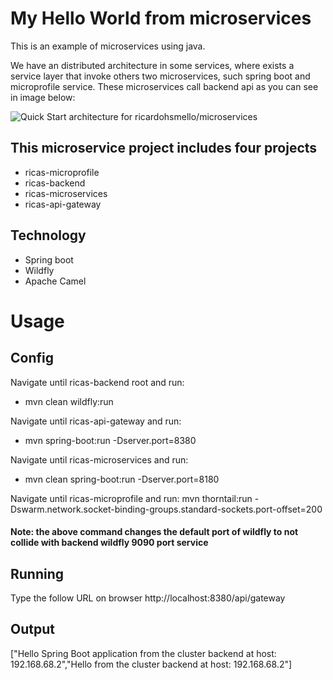 # My Hello World from microservices

This is an example of microservices using java. 

We have an distributed architecture in some services, where exists a service layer that invoke others two microservices, such spring boot and microprofile service. These microservices call backend api as you can see in image below:

![Quick Start architecture for ricardohsmello/microservices](https://imagizer.imageshack.com/v2/752x452q90/r/923/4wtnFL.png)

## This microservice project includes four projects
- ricas-microprofile
- ricas-backend
- ricas-microservices
- ricas-api-gateway

## Technology
- Spring boot
- Wildfly
- Apache Camel

# Usage
## Config
Navigate until ricas-backend root and run:
- mvn clean wildfly:run

Navigate until ricas-api-gateway and run:
- mvn spring-boot:run -Dserver.port=8380
  
Navigate until ricas-microservices and run:  
- mvn clean spring-boot:run -Dserver.port=8180

Navigate until ricas-microprofile and run: 
mvn thorntail:run -Dswarm.network.socket-binding-groups.standard-sockets.port-offset=200
 #### Note: the above command changes the default port of wildfly to not collide with backend wildfly 9090 port service 


## Running
Type the follow URL on browser
http://localhost:8380/api/gateway

## Output
["Hello Spring Boot application from the cluster backend at host: 192.168.68.2","Hello from the cluster backend at host: 192.168.68.2"]
